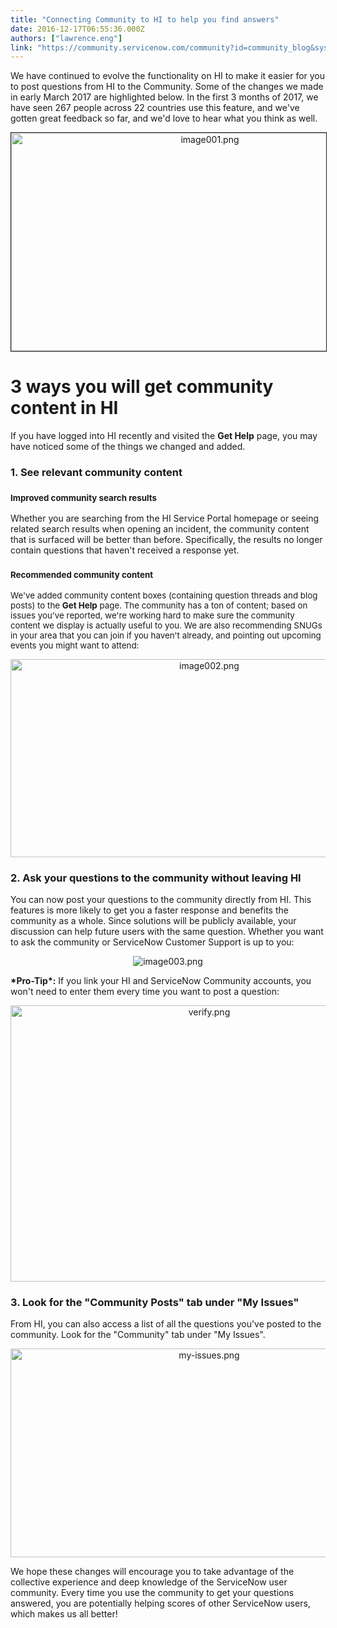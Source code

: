 ```yaml
---
title: "Connecting Community to HI to help you find answers"
date: 2016-12-17T06:55:36.000Z
authors: ["lawrence.eng"]
link: "https://community.servicenow.com/community?id=community_blog&sys_id=c18c66e1dbd0dbc01dcaf3231f9619f0"
---
```

<p>We have continued to evolve the functionality on HI to make it easier for you to post questions from HI to the Community. Some of the changes we made in early March 2017 are highlighted below. In the first 3 months of 2017, we have seen 267 people across 22 countries use this feature, and we've gotten great feedback so far, and we'd love to hear what you think as well.</p><p></p><p style="text-align: center;"><img   alt="image001.png" border="1" class="image-5 jive-image" src="a5c7854adb541b04ed6af3231f9619d0.iix" style="width: 620px; height: 349px;"/></p><p></p><h1>3 ways you will get community content in HI</h1><p>If you have logged into HI recently and visited the <strong>Get Help</strong> page, you may have noticed some of the things we changed and added.</p><p></p><h3>1. See relevant community content</h3><h3></h3><h3><span style="font-size: 10pt;">Improved community search results</span></h3><p>Whether you are searching from the HI Service Portal homepage or seeing related search results when opening an incident, the community content that is surfaced will be better than before. Specifically, the results no longer contain questions that haven't received a response yet.<span style="color: #eb7a3d;"> </span></p><p></p><h3><span style="font-size: 10pt;">Recommended community content</span></h3><p><span style="font-size: 10pt;">We've added community content boxes (containing question threads and blog posts) to the <strong>Get Help</strong> page. The community has a ton of content; based on issues you've reported, we're working hard to make sure the community content we display is actually useful to you. We are also recommending SNUGs in your area that you can join if you haven't already, and pointing out upcoming events you might want to attend:</span></p><p></p><p style="text-align: center;"><img   alt="image002.png" class="image-8 jive-image" src="9effd806db9057041dcaf3231f96192c.iix" style="width: 620px; height: 317px;"/></p><p></p><h3>2. Ask your questions to the community without leaving HI</h3><p></p><p>You can now post your questions to the community directly from HI. This features is more likely to get you a faster response and benefits the community as a whole. Since solutions will be publicly available, your discussion can help future users with the same question. Whether you want to ask the community or ServiceNow Customer Support is up to you:</p><p></p><p style="text-align: center;"><img   alt="image003.png" class="image-9 jive-image" src="407f33b1db185fc03eb27a9e0f9619af.iix" style="height: auto;"/></p><p><strong>*Pro-Tip*:</strong> If you link your HI and ServiceNow Community accounts, you won't need to enter them every time you want to post a question:</p><p></p><p style="text-align: center;"><img   alt="verify.png" class="image-11 jive-image" src="e1018942dbd01b04ed6af3231f9619e8.iix" style="width: 620px; height: 442px;"/></p><p></p><h3>3. Look for the "Community Posts" tab under "My Issues"</h3><p></p><p>From HI, you can also access a list of all the questions you've posted to the community. Look for the "Community" tab under "My Issues".</p><p></p><p style="text-align: center;"><img   alt="my-issues.png" class="image-10 jive-image" src="c4e625c6db5cd304b322f4621f9619eb.iix" style="width: 620px; height: 334px;"/></p><p style="text-align: center;"></p><p>We hope these changes will encourage you to take advantage of the collective experience and deep knowledge of the ServiceNow user community. Every time you use the community to get your questions answered, you are potentially helping scores of other ServiceNow users, which makes us all better!</p>